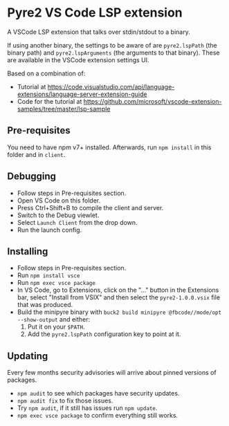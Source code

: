 # Pyre2 VS Code LSP extension

A VSCode LSP extension that talks over stdin/stdout to a binary.

If using another binary, the settings to be aware of are `pyre2.lspPath` (the
binary path) and `pyre2.lspArguments` (the arguments to that binary). These
are available in the VSCode extension settings UI.

Based on a combination of:

- Tutorial at
  https://code.visualstudio.com/api/language-extensions/language-server-extension-guide
- Code for the tutorial at
  https://github.com/microsoft/vscode-extension-samples/tree/master/lsp-sample

## Pre-requisites

You need to have npm v7+ installed. Afterwards, run `npm install` in this folder
and in `client`.

## Debugging

- Follow steps in Pre-requisites section.
- Open VS Code on this folder.
- Press Ctrl+Shift+B to compile the client and server.
- Switch to the Debug viewlet.
- Select `Launch Client` from the drop down.
- Run the launch config.

## Installing

- Follow steps in Pre-requisites section.
- Run `npm install vsce`
- Run `npm exec vsce package`
- In VS Code, go to Extensions, click on the "..." button in the Extensions bar,
  select "Install from VSIX" and then select the `pyre2-1.0.0.vsix` file that
  was produced.
- Build the minipyre binary with `buck2 build minipyre @fbcode//mode/opt --show-output`
  and either:
  1. Put it on your `$PATH`.
  2. Add the `pyre2.lspPath` configuration key to point at it.

## Updating

Every few months security advisories will arrive about pinned versions of
packages.

- `npm audit` to see which packages have security updates.
- `npm audit fix` to fix those issues.
- Try `npm audit`, if it still has issues run `npm update`.
- `npm exec vsce package` to confirm everything still works.
